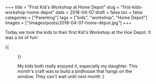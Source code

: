 +++
title = "First Kid's Workshop at Home Depot"
slug = "first-kids-workshop-home-depot"
date = 2018-04-07
draft = false
toc = false
categories = ["Parenting"]
tags = ["kids", "workshop", "Home Depot"]
images = ["/images/posts/2018-04-07-home-depot.jpg"]
+++

Today we took the kids to their first Kid's Workshop at the Hoe Depot. It was a lot of fun!

{{<figure class="center" src="/images/posts/2018-04-07-home-depot.jpg" caption="Yay For Home Depot">}}

My kids both really enjoyed it, especially my daughter. This month's craft was to build a birdhouse that hangs on the window. They can't wait until next month :)
